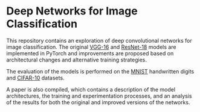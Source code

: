 
# Deep Networks for Image Classification

This repository contains an exploration of deep convolutional networks for image classification. The original [VGG-16](https://arxiv.org/abs/1409.1556) and [ResNet-18](https://arxiv.org/abs/1512.03385) models are implemented in PyTorch and improvements are proposed based on architectural changes and alternative training strategies. 

The evaluation of the models is performed on the [MNIST](http://yann.lecun.com/exdb/mnist/) handwritten digits and [CIFAR-10](https://www.cs.toronto.edu/~kriz/cifar.html) datasets. 

A paper is also compiled, which contains a description of the model architectures, the training and experimentation processes, and an analysis of the results for both the original and improved versions of the networks.



